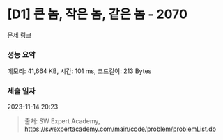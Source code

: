 # [D1] 큰 놈, 작은 놈, 같은 놈 - 2070 

[문제 링크](https://swexpertacademy.com/main/code/problem/problemDetail.do?contestProbId=AV5QQ6qqA40DFAUq) 

### 성능 요약

메모리: 41,664 KB, 시간: 101 ms, 코드길이: 213 Bytes

### 제출 일자

2023-11-14 20:23



> 출처: SW Expert Academy, https://swexpertacademy.com/main/code/problem/problemList.do